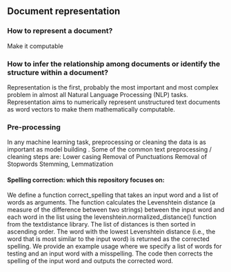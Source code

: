 ## Document representation
### How to represent a document?
Make it computable
### How to infer the relationship among documents or identify the structure within a document?
Representation is the first, probably the most important and
most complex problem in almost all Natural Language
Processing (NLP) tasks.
Representation aims to numerically represent unstructured text
documents as word vectors to make them mathematically
computable.
### Pre-processing
In any machine learning task, preprocessing or cleaning the
data is as important as model building .
Some of the common text preprocessing / cleaning steps are:
Lower casing
Removal of Punctuations
Removal of Stopwords
Stemming, Lemmatization
#### Spelling correction: which this repository focuses on:
We define a function correct_spelling that takes an input word and a list of words as arguments.
The function calculates the Levenshtein distance (a measure of the difference between two strings) between the input word and each word in the list using the levenshtein.normalized_distance() function from the textdistance library.
The list of distances is then sorted in ascending order.
The word with the lowest Levenshtein distance (i.e., the word that is most similar to the input word) is returned as the corrected spelling.
We provide an example usage where we specify a list of words for testing and an input word with a misspelling. The code then corrects the spelling of the input word and outputs the corrected word.
